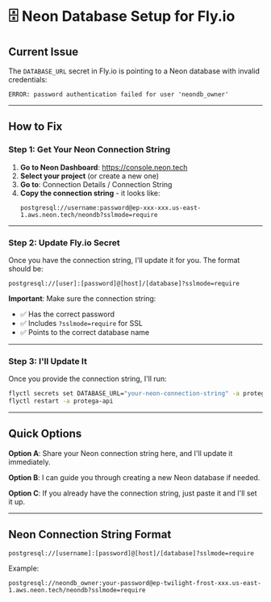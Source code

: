 # 🗄️ Neon Database Setup for Fly.io

## Current Issue

The `DATABASE_URL` secret in Fly.io is pointing to a Neon database with invalid credentials:
```
ERROR: password authentication failed for user 'neondb_owner'
```

---

## How to Fix

### Step 1: Get Your Neon Connection String

1. **Go to Neon Dashboard**: https://console.neon.tech
2. **Select your project** (or create a new one)
3. **Go to**: Connection Details / Connection String
4. **Copy the connection string** - it looks like:
   ```
   postgresql://username:password@ep-xxx-xxx.us-east-1.aws.neon.tech/neondb?sslmode=require
   ```

---

### Step 2: Update Fly.io Secret

Once you have the connection string, I'll update it for you. The format should be:

```
postgresql://[user]:[password]@[host]/[database]?sslmode=require
```

**Important**: Make sure the connection string:
- ✅ Has the correct password
- ✅ Includes `?sslmode=require` for SSL
- ✅ Points to the correct database name

---

### Step 3: I'll Update It

Once you provide the connection string, I'll run:

```bash
flyctl secrets set DATABASE_URL="your-neon-connection-string" -a protega-api
flyctl restart -a protega-api
```

---

## Quick Options

**Option A**: Share your Neon connection string here, and I'll update it immediately.

**Option B**: I can guide you through creating a new Neon database if needed.

**Option C**: If you already have the connection string, just paste it and I'll set it up.

---

## Neon Connection String Format

```
postgresql://[username]:[password]@[host]/[database]?sslmode=require
```

Example:
```
postgresql://neondb_owner:your-password@ep-twilight-frost-xxx.us-east-1.aws.neon.tech/neondb?sslmode=require
```




